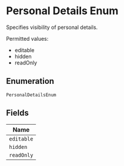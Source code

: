 
# Personal Details Enum

Specifies visibility of personal details.

Permitted values:

* editable
* hidden
* readOnly

## Enumeration

`PersonalDetailsEnum`

## Fields

| Name |
|  --- |
| `editable` |
| `hidden` |
| `readOnly` |

